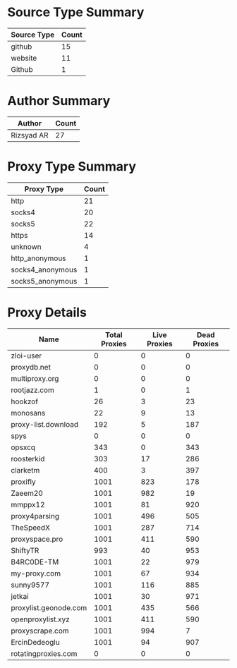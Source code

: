 # Source Type Summary

| Source Type | Count |
|-------------|-------|
| github | 15 |
| website | 11 |
| Github | 1 |


# Author Summary

| Author | Count |
|--------|-------|
| Rizsyad AR | 27 |


# Proxy Type Summary

| Proxy Type | Count |
|------------|-------|
| http | 21 |
| socks4 | 20 |
| socks5 | 22 |
| https | 14 |
| unknown | 4 |
| http_anonymous | 1 |
| socks4_anonymous | 1 |
| socks5_anonymous | 1 |


# Proxy Details

| Name | Total Proxies | Live Proxies | Dead Proxies |
|------|---------------|--------------|---------------|
| zloi-user | 0 | 0 | 0 |
| proxydb.net | 0 | 0 | 0 |
| multiproxy.org | 0 | 0 | 0 |
| rootjazz.com | 1 | 0 | 1 |
| hookzof | 26 | 3 | 23 |
| monosans | 22 | 9 | 13 |
| proxy-list.download | 192 | 5 | 187 |
| spys | 0 | 0 | 0 |
| opsxcq | 343 | 0 | 343 |
| roosterkid | 303 | 17 | 286 |
| clarketm | 400 | 3 | 397 |
| proxifly | 1001 | 823 | 178 |
| Zaeem20 | 1001 | 982 | 19 |
| mmppx12 | 1001 | 81 | 920 |
| proxy4parsing | 1001 | 496 | 505 |
| TheSpeedX | 1001 | 287 | 714 |
| proxyspace.pro | 1001 | 411 | 590 |
| ShiftyTR | 993 | 40 | 953 |
| B4RC0DE-TM | 1001 | 22 | 979 |
| my-proxy.com | 1001 | 67 | 934 |
| sunny9577 | 1001 | 116 | 885 |
| jetkai | 1001 | 30 | 971 |
| proxylist.geonode.com | 1001 | 435 | 566 |
| openproxylist.xyz | 1001 | 411 | 590 |
| proxyscrape.com | 1001 | 994 | 7 |
| ErcinDedeoglu | 1001 | 94 | 907 |
| rotatingproxies.com | 0 | 0 | 0 |

